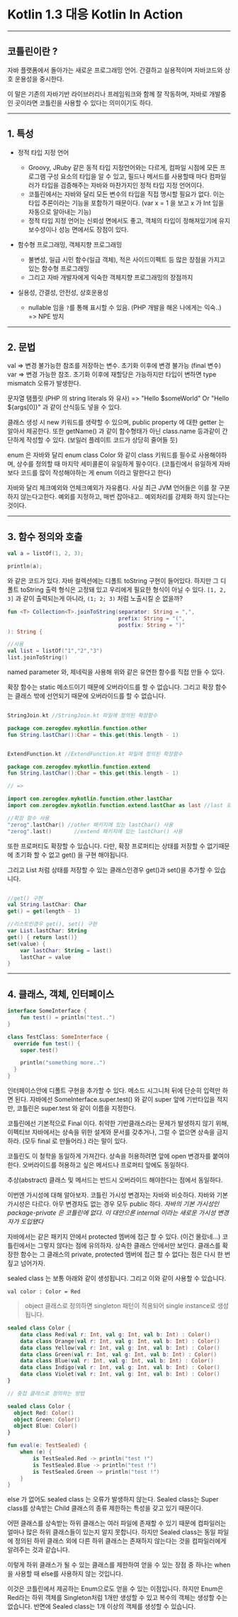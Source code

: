 # Kotlin 1.3 대응 Kotlin In Action 

--- 

## 코틀린이란 ?

자바 플랫폼에서 돌아가는 새로운 프로그래밍 언어. 간결하고 실용적이며 자바코드와 상호 운용성을 중시한다. 

이 말은 기존의 자바기반 라이브러리나 프레임워크와 함께 잘 작동하며, 자바로 개발중인 곳이라면 코틀린을 사용할 수 있다는 의미이기도 하다.

---

## 1. 특성

* 정적 타입 지정 언어
  * Groovy, JRuby 같은 동적 타입 지정언어와는 다르게, 컴파일 시점에 모든 프로그램 구성 요소의 타입을 알 수 있고, 필드나 메서드를 사용할때 마다 컴파일러가 타입을 검증해주는 자바와 마찬가지인 정적 타입 지정 언어이다.
  * 코틀린에서는 자바와 달리 모든 변수의 타입을 직접 명시할 필요가 없다. 이는 타입 추론이라는 기능을 포함하기 때문이다. (var x = 1 을 보고 x 가 Int 임을 자동으로 알아내는 기능)
  * 정적 타입 지정 언어는 신뢰성 면에서도 좋고, 객체의 타입이 정해져있기에 유지보수성이나 성능 면에서도 장점이 있다.
  
* 함수형 프로그래밍, 객체지향 프로그래밍 
  * 불변성, 일급 시민 함수(일급 객체), 적은 사이드이펙트 등 많은 장점을 가지고 있는 함수형 프로그래밍
  * 그리고 자바 개발자에게 익숙한 객체지향 프로그래밍의 장점까지

* 실용성, 간결성, 안전성, 상호운용성
  * nullable 임을 `?`를 통해 표시할 수 있음. (PHP 개발을 해온 나에게는 익숙..) => NPE 방지

---

## 2. 문법

val => 변경 불가능한 참조를 저장하는 변수. 초기화 이후에 변경 불가능 (final 변수)
var => 변경 가능한 참조. 초기화 이후에 재할당은 가능하지만 타입이 변하면 type mismatch 오류가 발생한다.

문자열 탬플릿 (PHP 의 string literals 와 유사) => "Hello $someWorld" Or "Hello ${args[0]}" 과 같이 산식등도 넣을 수 있다.

클래스 생성 시 new 키워드를 생략할 수 있으며, public property 에 대한 getter 는 알아서 제공한다. 또한 getName() 과 같이 함수형태가 아닌 class.name 등과같이 간단하게 작성할 수 있다. (보일러 플레이트 코드가 상당히 줄어들 듯)

enum 은 자바와 달리 enum class Color 와 같이 class 키워드를 필수로 사용해야하며, 상수를 정의할 때 마지막 세미콜론이 유일하게 필수이다. (코틀린에서 유일하게 자바보다 코드를 많이 작성해야하는 게 enum 이라고 말한다고 한다)

자바와 달리 체크예외와 언체크예외가 자유롭다. 사실 최근 JVM 언어들은 이를 잘 구분하지 않는다고한다. 예외를 지정하고, 매번 잡아내고.. 예외처리를 강제화 하지 않는다는 것이다.

---

## 3. 함수 정의와 호출

```kotlin
val a = listOf(1, 2, 3);

println(a);
```

와 같은 코드가 있다. 자바 컬렉션에는 디폴트 toString 구현이 들어있다. 하지만 그 디폴트 toString 출력 형식은 고정돼 있고 우리에게 필요한 형식이 아닐 수 있다.
`[1, 2, 3]` 과 같이 출력되는게 아니라, `(1; 2; 3)` 처럼 노출시킬 순 없을까?

```kotlin
fun <T> Collection<T>.joinToString(separator: String = ",",
                                   prefix: String = "(",
                                   postfix: String = ")"
): String {

//사용
val list = listOf("1","2","3")
list.joinToString()
```

named parameter 와, 제네릭을 사용해 위와 같은 유연한 함수를 직접 만들 수 있다.

확장 함수는 static 메소드이기 때문에 오버라이드를 할 수 없습니다.
그리고 확장 함수는 클래스 밖에 선언되기 때문에 오버라이드를 할 수 없습니다.

```kotlin

StringJoin.kt //StringJoin.kt 파일에 정의된 확장함수

package com.zerogdev.mykotlin.function.other
fun String.lastChar():Char = this.get(this.length - 1)


ExtendFunction.kt //ExtendFunction.kt 파일에 정의된 확장함수

package com.zerogdev.mykotlin.function.extend
fun String.lastChar():Char = this.get(this.length - 1)

// =>

import com.zerogdev.mykotlin.function.other.lastChar
import com.zerogdev.mykotlin.function.extend.lastChar as last //last 로 이름을 변경

//확장 함수 사용
"zerog".lastChar() //other 패키지에 있는 lastChar() 사용
"zerog".last()       //extend 패키지에 있는 lastChar() 사용

```

또한 프로퍼티도 확장할 수 있습니다.
다만, 확장 프로퍼티는 상태를 저장할 수 없기때문에 초기화 할 수 없고 get() 을 구현 해야됩니다.

그리고 List 처럼 상태를 저장할 수 있는 클래스인경우 get()과 set()을 추가할 수 있습니다.
```kotlin

//get() 구현
val String.lastChar: Char
get() = get(length - 1)

//리스트인경우 get(), set() 구현
var List.lastChar: String
get() { return last()}
set(value) {
    var lastChar: String = last()
    lastChar = value
}
```

---

## 4. 클래스, 객체, 인터페이스

```kotlin
interface SomeInterface {
    fun test() = println("test..")
}

class TestClass: SomeInterface {
  override fun test() {
    super.test()

    println("something more..")
  }
}
```

인터페이스안에 디폴트 구현을 추가할 수 있다. 메소드 시그니처 뒤에 단순히 입력만 하면 된다. 자바에선 SomeInterface.super.test() 와 같이 super 앞에 기반타입을 적지만, 코틀린은 super<SomeInterface>.test 와 같이 이름을 지정한다.

코틀린에선 기본적으로 Final 이다. 취약한 기반클래스라는 문제가 발생하지 않기 위해, 이펙티브 자바에서는 상속을 위한 설계와 문서를 갖추거나, 그럴 수 없으면 상속을 금지하라. (모두 final 로 만들어라.) 라는 말이 있다.

코틀린도 이 철학을 동일하게 가져간다. 상속을 허용하려면 앞에 open 변경자를 붙여야 한다. 오버라이드를 허용하고 싶은 메서드나 프로퍼티 앞에도 동일하다.

추상(abstract) 클래스 및 메서드는 반드시 오버라이드 해야한다는 점에서 동일하다.

이번엔 가시성에 대해 알아보자. 코틀린 가시성 변경자는 자바와 비슷하다. 자바와 기본 가시성은 다르다. 아무 변경자도 없는 경우 모두 public 하다. *자바의 기본 가시성인 package-private 은 코틀린에 없다.*
_이 대안으론 internal 이라는 새로운 가시성 변경자가 도입됐다_

자바에서는 같은 패키지 안에서 protected 멤버에 접근 할 수 있다. (이건 몰랐네...) 코틀린에서는 그렇지 않다는 점에 유의하자. 상속한 클래스 안에서만 보인다. 클래스를 확장한 함수는 그 클래스의 private, protected 멤버에 접근 할 수 없다는 점은 다시 한 번 짚고 넘어가자.

sealed class 는 보통 아래와 같이 생성됩니다. 그리고 이와 같이 사용할 수 있습니다. 

`val color : Color = Red`

> object 클래스로 정의하면 singleton 패턴이 적용되어 single instance로 생성됩니다.

```kotlin
sealed class Color {
    data class Red(val r: Int, val g: Int, val b: Int) : Color()
    data class Orange(val r: Int, val g: Int, val b: Int) : Color()
    data class Yellow(val r: Int, val g: Int, val b: Int) : Color()
    data class Green(val r: Int, val g: Int, val b: Int) : Color()
    data class Blue(val r: Int, val g: Int, val b: Int) : Color()
    data class Indigo(val r: Int, val g: Int, val b: Int) : Color()
    data class Violet(val r: Int, val g: Int, val b: Int) : Color()
}

// 중첩 클래스로 정의하는 방법

sealed class Color {
  object Red: Color()
  object Green: Color()
  object Blue: Color()
}
```

```kotlin
fun eval(e: TestSealed) {
    when (e) {
        is TestSealed.Red -> println("test !")
        is TestSealed.Blue -> println("test !")
        is TestSealed.Green -> println("test !")
    }
}
```

else 가 없어도 sealed class 는 오류가 발생하지 않는다.
Sealed class는 Super class를 상속받는 Child 클래스의 종류 제한하는 특성을 갖고 있기 때문이다.

어떤 클래스를 상속받는 하위 클래스는 여러 파일에 존재할 수 있기 때문에 컴파일러는 얼마나 많은 하위 클래스들이 있는지 알지 못합니다. 하지만 Sealed class는 동일 파일에 정의된 하위 클래스 외에 다른 하위 클래스는 존재하지 않는다는 것을 컴파일러에게 알려주는 것과 같습니다.

이렇게 하위 클래스가 될 수 있는 클래스를 제한하여 얻을 수 있는 장점 중 하나는 when을 사용할 때 else를 사용하지 않는 것입니다.

이것은 코틀린에서 제공하는 Enum으로도 얻을 수 있는 이점입니다. 하지만 Enum은 Red라는 하위 객체를 Singleton처럼 1개만 생성할 수 있고 복수의 객체는 생성할 수는 없습니다. 반면에 Sealed class는 1개 이상의 객체를 생성할 수 있습니다.

